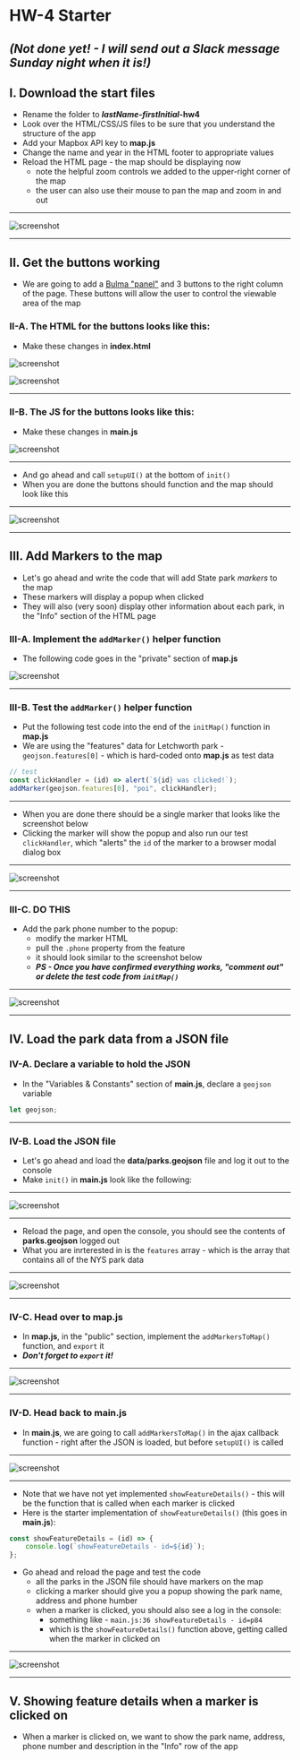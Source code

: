 # HW-4 Starter 
## *(Not done yet! - I will send out a Slack message Sunday night when it is!)*

## I. Download the start files
- Rename the folder to ***lastName*-*firstInitial*-hw4**
- Look over the HTML/CSS/JS files to be sure that you understand the structure of the app
- Add your Mapbox API key to **map.js**
- Change the name and year in the HTML footer to appropriate values
- Reload the HTML page - the map should be displaying now
  - note the helpful zoom controls we added to the upper-right corner of the map
  - the user can also use their mouse to pan the map and zoom in and out


<hr>

![screenshot](_images/HW-4A.png)

<hr>

## II. Get the buttons working
- We are going to add a [Bulma "panel"](https://bulma.io/documentation/components/panel/) and 3 buttons to the right column of the page. These buttons will allow the user to control the viewable area of the map

### II-A. The HTML for the buttons looks like this:

- Make these changes in **index.html**

![screenshot](_images/HW-4B.png)

![screenshot](_images/HW-4C.png)

<hr>

### II-B. The JS for the buttons looks like this:

- Make these changes in **main.js**

![screenshot](_images/HW-4D.png)

<hr>

- And go ahead and call `setupUI()` at the bottom of `init()`
- When you are done the buttons should function and the map should look like this

<hr>

![screenshot](_images/HW-4E.png)

<hr>

## III. Add Markers to the map

- Let's go ahead and write the code that will add State park *markers* to the map
- These markers will display a popup when clicked
- They will also (very soon) display other information about each park, in the "Info" section of the HTML page

### III-A. Implement the `addMarker()` helper function
- The following code goes in the "private" section of **map.js**

![screenshot](_images/HW-4F.png)

<hr>

### III-B. Test the `addMarker()` helper function

- Put the following test code into the end of the `initMap()` function in **map.js**
- We are using the "features" data for Letchworth park - `geojson.features[0]` - which is hard-coded onto **map.js** as test data


```js
// test
const clickHandler = (id) => alert(`${id} was clicked!`);
addMarker(geojson.features[0], "poi", clickHandler);
```

<hr>

- When you are done there should be a single marker that looks like the screenshot below
- Clicking the marker will show the popup and also run our test `clickHandler`, which "alerts" the `id` of the marker to a browser modal dialog box

<hr>

![screenshot](_images/HW-4G.png)

<hr>

### III-C. DO THIS

- Add the park phone number to the popup:
  - modify the marker HTML
  - pull the `.phone` property from the feature
  - it should look similar to the screenshot below
  - ***PS - Once you have confirmed everything works, "comment out" or delete the test code from `initMap()`***

<hr>

![screenshot](_images/HW-4H.png)

<hr>

## IV. Load the park data from a JSON file

### IV-A. Declare a variable to hold the JSON

- In the "Variables & Constants" section of **main.js**, declare a `geojson` variable

```js
let geojson;
```

<hr>

### IV-B. Load the JSON file

- Let's go ahead and load the **data/parks.geojson** file and log it out to the console
- Make `init()` in **main.js** look like the following:

<hr>

![screenshot](_images/HW-4I.png)

<hr>

- Reload the page, and open the console, you should see the contents of **parks.geojson** logged out
- What you are inrterested in is the `features` array - which is the array that contains all of the NYS park data

<hr>

![screenshot](_images/HW-4J.png)

<hr>

### IV-C. Head over to map.js

- In **map.js**, in the "public" section, implement the `addMarkersToMap()` function, and `export` it
- ***Don't forget to `export` it!***

<hr>

![screenshot](_images/HW-4K.png)

<hr>

### IV-D. Head back to main.js

- In **main.js**, we are going to call `addMarkersToMap()` in the ajax callback function - right after the JSON is loaded, but before `setupUI()` is called

<hr>

![screenshot](_images/HW-4L.png)

<hr>

- Note that we have not yet implemented `showFeatureDetails()` - this will be the function that is called when each marker is clicked
- Here is the starter implementation of `showFeatureDetails()` (this goes in **main.js**):

```js
const showFeatureDetails = (id) => {
	console.log(`showFeatureDetails - id=${id}`);
};
```

- Go ahead and reload the page and test the code
  - all the parks in the JSON file should have markers on the map
  - clicking a marker should give you a popup showing the park name, address and phone humber
  - when a marker is clicked, you should also see a log in the console:
    - something like - `main.js:36 showFeatureDetails - id=p84`
    - which is the `showFeatureDetails()` function above, getting called when the marker in clicked on
  
<hr>

![screenshot](_images/HW-4M.png)

<hr>

## V. Showing feature details when a marker is clicked on

- When a marker is clicked on, we want to show the park name, address, phone number and description in the "Info" row of the app



